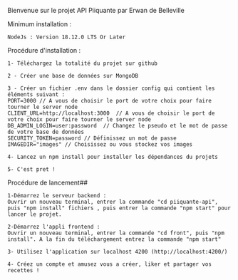 Bienvenue sur le projet API Piiquante par Erwan de Belleville

Minimum installation :

    NodeJs : Version 18.12.0 LTS Or Later


Procédure d'installation :

    1- Téléchargez la totalité du projet sur github

    2 - Créer une base de données sur MongoDB 

    3 - Créer un fichier .env dans le dossier config qui contient les éléments suivant :
    PORT=3000 // A vous de choisir le port de votre choix pour faire tourner le server node
    CLIENT_URL=http://localhost:3000  // A vous de choisir le port de votre choix pour faire tourner le server node
    DB_ADMIN_LOGIN=user:password  // Changez le pseudo et le mot de passe de votre base de données
    SECURITY_TOKEN=password // Définissez un mot de passe 
    IMAGEDIR="images" // Choisissez ou vous stockez vos images

    4- Lancez un npm install pour installer les dépendances du projets

    5- C'est pret !


Procédure de lancement##


    1-Démarrez le serveur backend :
    Ouvrir un nouveau terminal, entrer la commande "cd piiquante-api", puis "npm install" fichiers , puis entrer la commande "npm start" pour lancer le projet.

    2-Démarrez l'appli frontend : 
    Ouvrir un nouveau terminal, entrer la commande "cd front", puis "npm install". A la fin du téléchargement entrez la commande "npm start"

    3- Utilisez l'application sur localhost 4200 (http://localhost:4200/)

    4- Créez un compte et amusez vous a créer, liker et partager vos recettes !
